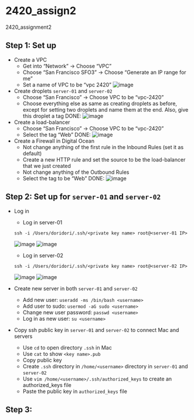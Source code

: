 # 2420_assign2
2420_assignment2

## Step 1: Set up 
- Create a VPC
  - Get into “Network” → Choose “VPC”
  - Choose “San Francisco SFO3” → Choose “Generate an IP range for me”
  - Set a name of VPC to be “vpc 2420”
    ![image](https://user-images.githubusercontent.com/100324443/205243485-e4aa0f7d-89e7-4040-ad3b-62b11583ab86.png)
- Create droplets `server-01` and `server-02`
  - Choose “San Francisco” → Choose VPC to be “vpc-2420”
  - Choose everything else as same as creating droplets as before, except for setting two droplets and name them at the end. Also, give this droplet a tag
  DONE:
      ![image](https://user-images.githubusercontent.com/100324443/205243758-5a15a543-3b89-4ec1-b84b-ae8644bfcdcd.png)
- Create a load-balancer
  - Choose “San Francisco” → Choose VPC to be “vpc-2420”
  - Select the tag “Web”
  DONE:
      ![image](https://user-images.githubusercontent.com/100324443/205243967-a329c4b7-cb06-40d9-b6c0-1b792c02f79c.png)
- Create a Firewall in Digital Ocean
  - Not change anything of the first rule in the Inbound Rules (set it as default)
  - Create a new HTTP rule and set the source to be the load-balancer that we just created
  - Not change anything of the Outbound Rules
  - Select the tag to be “Web”
  DONE: 
      ![image](https://user-images.githubusercontent.com/100324443/205244165-2eafc52f-abe4-4c31-a76d-af6c61dd2533.png)

## Step 2: Set up for `server-01` and `server-02`
- Log in 
  - Log in server-01
  ```
  ssh -i /Users/doridori/.ssh/<private key name> root@<server-01 IP>
  ```
    ![image](https://user-images.githubusercontent.com/100324443/205245334-b834b4ca-b868-446e-9204-5a4fc45143fd.png)
    ![image](https://user-images.githubusercontent.com/100324443/205245361-b5fa86d2-8722-4b5c-93a7-51b59e118f1a.png)

  - Log in server-02
  ```
  ssh -i /Users/doridori/.ssh/<private key name> root@<server-02 IP>
  ```
    ![image](https://user-images.githubusercontent.com/100324443/205245504-dd6815b6-f6b2-41c0-a3e3-f33642e5c0ff.png)
    ![image](https://user-images.githubusercontent.com/100324443/205245523-b50eeda0-43b0-48cf-a5a0-abe05f93b850.png)

- Create new server in both `server-01` and `server-02`
  - Add new user: `useradd -ms /bin/bash <username>`
  - Add user to sudo: `usermod -aG sudo <username>`
  - Change new user password: `passwd <username>`
  - Log in as new user: `su <username>`
- Copy ssh public key in `server-01` and `server-02` to connect Mac and servers
  - Use `cd` to open directory `.ssh` in Mac
  - Use `cat` to show `<key name>.pub`
  - Copy public key
  - Create `.ssh` directory in `/home/<username>` directory in `server-01` and `server-02`
  - Use `vim /home/<username>/.ssh/authorized_keys` to create an authorized_keys file
  - Paste the public key in `authorized_keys` file

## Step 3: 
